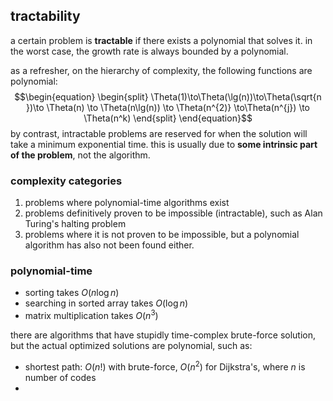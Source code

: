 ## tractability
a certain problem is **tractable** if there exists a polynomial that solves it. in the worst case, the growth rate is always bounded by a polynomial.

as a refresher, on the hierarchy of complexity, the following functions are polynomial: 
$$\begin{equation}
\begin{split}
\Theta(1)\to\Theta(\lg(n))\to\Theta(\sqrt{n })\to \Theta(n) \to \Theta(n\lg(n)) \to
 \Theta(n^{2)} \to\Theta(n^{j}) \to \Theta(n^k)
\end{split}
\end{equation}$$
by contrast, intractable problems are reserved for when the solution will take a minimum exponential time. this is usually due to **some intrinsic part of the problem**, not the algorithm.

### complexity categories
1. problems where polynomial-time algorithms exist
2. problems definitively proven to be impossible (intractable), such as Alan Turing's halting problem
3. problems where it is not proven to be impossible, but a polynomial algorithm has also not been found either.

### polynomial-time
- sorting takes $O(n\log n)$
- searching in sorted array takes $O(\log n)$
- matrix multiplication takes $O(n^3)$

there are algorithms that have stupidly time-complex brute-force solution, but the actual optimized solutions are polynomial, such as:
- shortest path: $O(n!)$ with brute-force, $O(n^2)$ for Dijkstra's, where $n$ is number of codes
- 